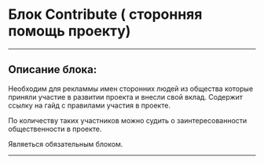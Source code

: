 # Блок Contributе ( сторонняя помощь проекту)

---

## Описание блока:
Необходим для рекламмы имен сторонних людей из общества которые приняли участие в развитии проекта и внесли свой вклад.
Содержит ссылку на гайд с правилами участия в проекте.

По количеству таких участников можно судить о заинтересованности общественности в проекте.

Являеться обязательным блоком.

---

